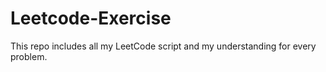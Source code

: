 # Leetcode-Exercise

This repo includes all my LeetCode script and my understanding for every problem.
